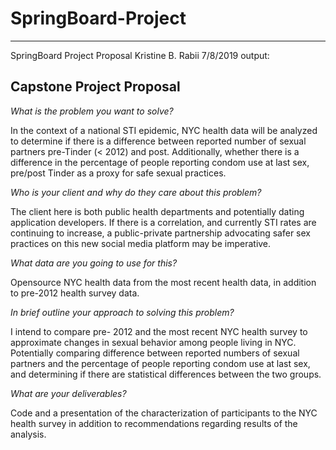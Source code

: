 # SpringBoard-Project
---
SpringBoard Project Proposal
Kristine B. Rabii
7/8/2019
output:

## Capstone Project Proposal

*What is the problem you want to solve?*

In the context of a national STI epidemic, NYC health data will be analyzed to determine if there is a difference between reported number of sexual partners pre-Tinder (< 2012) and post. Additionally, whether there is a difference in the percentage of people reporting condom use at last sex, pre/post Tinder as a proxy for safe sexual practices. 

*Who is your client and why do they care about this problem?*

The client here is both public health departments and potentially dating application developers. If there is a correlation, and currently STI rates are continuing to increase, a public-private partnership advocating safer sex practices on this new social media platform may be imperative. 

*What data are you going to use for this?*

Opensource NYC health data from the most recent health data, in addition to pre-2012 health survey data. 

*In brief outline your approach to solving this problem?*

I intend to compare pre- 2012 and the most recent NYC health survey to approximate changes in sexual behavior among people living in NYC. Potentially comparing difference between reported numbers of sexual partners and the percentage of people reporting condom use at last sex, and determining if there are statistical differences between the two groups. 

*What are your deliverables?*

Code and a presentation of the characterization of participants to the NYC health survey in addition to recommendations regarding results of the analysis. 
